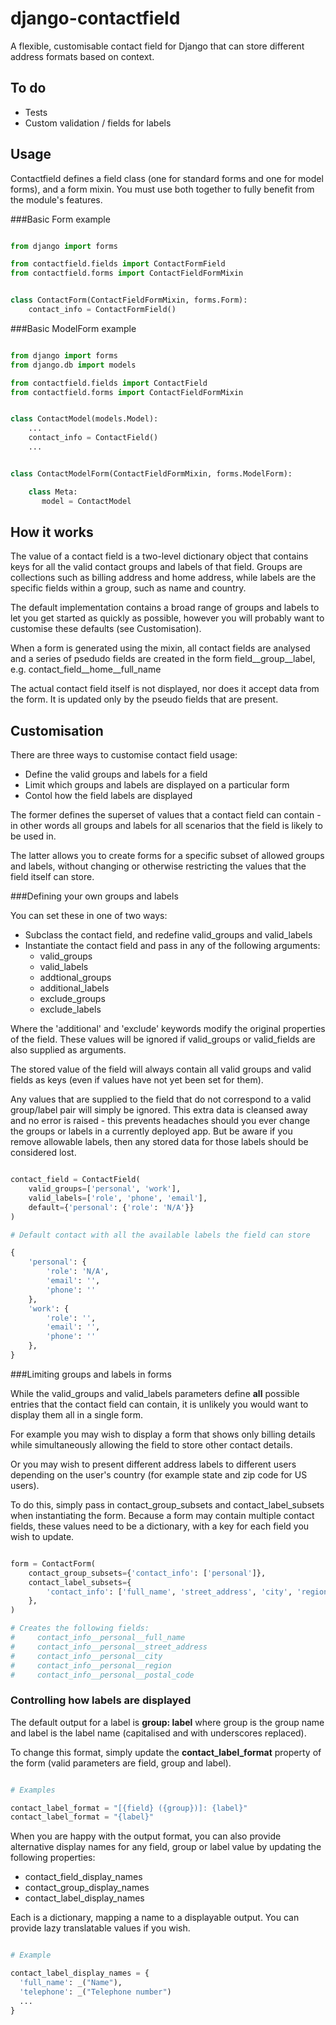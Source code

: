 django-contactfield
===================

A flexible, customisable contact field for Django that can store different
address formats based on context.

To do
-----

 - Tests
 - Custom validation / fields for labels


Usage
-----

Contactfield defines a field class (one for standard forms and one for model
forms), and a form mixin. You must use both together to fully benefit from the
module's features.


###Basic Form example

```python

from django import forms

from contactfield.fields import ContactFormField
from contactfield.forms import ContactFieldFormMixin


class ContactForm(ContactFieldFormMixin, forms.Form):
    contact_info = ContactFormField()

```

###Basic ModelForm example

```python

from django import forms
from django.db import models

from contactfield.fields import ContactField
from contactfield.forms import ContactFieldFormMixin


class ContactModel(models.Model):
    ...
    contact_info = ContactField()
    ...


class ContactModelForm(ContactFieldFormMixin, forms.ModelForm):

    class Meta:
       model = ContactModel

```

How it works
------------

The value of a contact field is a two-level dictionary object that contains
keys for all the valid contact groups and labels of that field. Groups are
collections such as billing address and home address, while labels are the
specific fields within a group, such as name and country.

The default implementation contains a broad range of groups and labels to let
you get started as quickly as possible, however you will probably want to
customise these defaults (see Customisation).

When a form is generated using the mixin, all contact fields are analysed and
a series of psedudo fields are created in the form field__group__label, e.g.
contact_field__home__full_name

The actual contact field itself is not displayed, nor does it accept data
from the form. It is updated only by the pseudo fields that are present.

Customisation
-------------

There are three ways to customise contact field usage:

 - Define the valid groups and labels for a field
 - Limit which groups and labels are displayed on a particular form
 - Contol how the field labels are displayed

The former defines the superset of values that a contact field can contain -
in other words all groups and labels for all scenarios that the field is
likely to be used in.

The latter allows you to create forms for a specific subset of allowed groups
and labels, without changing or otherwise restricting the values that the
field itself can store.

###Defining your own groups and labels

You can set these in one of two ways:

 - Subclass the contact field, and redefine valid_groups and valid_labels
 - Instantiate the contact field and pass in any of the following arguments:
   * valid_groups
   * valid_labels
   * addtional_groups
   * additional_labels
   * exclude_groups
   * exclude_labels

Where the 'additional' and 'exclude' keywords modify the original properties of
the field. These values will be ignored if valid_groups or valid_fields are
also supplied as arguments.

The stored value of the field will always contain all valid groups and valid
fields as keys (even if values have not yet been set for them).

Any values that are supplied to the field that do not correspond to a valid
group/label pair will simply be ignored. This extra data is cleansed away and
no error is raised - this prevents headaches should you ever change the
groups or labels in a currently deployed app. But be aware if you remove
allowable labels, then any stored data for those labels should be considered lost.

```python

contact_field = ContactField(
    valid_groups=['personal', 'work'],
    valid_labels=['role', 'phone', 'email'],
    default={'personal': {'role': 'N/A'}}
)

# Default contact with all the available labels the field can store

{
    'personal': {
        'role': 'N/A',
        'email': '',
        'phone': ''
    },
    'work': {
        'role': '',
        'email': '',
        'phone': ''
    },
}

```

###Limiting groups and labels in forms

While the valid_groups and valid_labels parameters define **all** possible entries
that the contact field can contain, it is unlikely you would want to display
them all in a single form.

For example you may wish to display a form that shows only billing details
while simultaneously allowing the field to store other contact details.

Or you may wish to present different address labels to different users
depending on the user's country (for example state and zip code for US users).

To do this, simply pass in contact_group_subsets and contact_label_subsets
when instantiating the form. Because a form may contain multiple contact fields,
these values need to be a dictionary, with a key for each field you wish to update.

```python

form = ContactForm(
    contact_group_subsets={'contact_info': ['personal']},
    contact_label_subsets={
        'contact_info': ['full_name', 'street_address', 'city', 'region', 'postal_code']
    },
)

# Creates the following fields:
#     contact_info__personal__full_name
#     contact_info__personal__street_address
#     contact_info__personal__city
#     contact_info__personal__region
#     contact_info__personal__postal_code

```

### Controlling how labels are displayed

The default output for a label is **group: label** where group is the group
name and label is the label name (capitalised and with underscores replaced).

To change this format, simply update the **contact_label_format** property of
the form (valid parameters are field, group and label).

```python

# Examples

contact_label_format = "[{field} ({group})]: {label}"
contact_label_format = "{label}"

```

When you are happy with the output format, you can also provide alternative
display names for any field, group or label value by updating the following
properties:

 - contact_field_display_names
 - contact_group_display_names
 - contact_label_display_names

Each is a dictionary, mapping a name to a displayable output. You can provide
lazy translatable values if you wish.

```python

# Example

contact_label_display_names = {
  'full_name': _("Name"),
  'telephone': _("Telephone number")
  ...
}

```